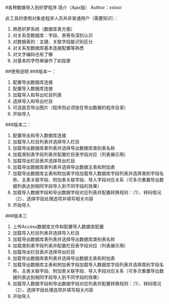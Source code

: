 #各种数据导入到织梦程序
简介（Ajax版）
Author：xslooi

此工具的使用对象是程序人员并非普通用户（需要知识）：

1. 熟悉织梦系统（数据库表方面）
2. 对关系型数据库：字段、表等有深刻认识
3. 对数据表的：主键、关联字段能识别区分
4. 对关系型数据库基本连接配置等熟悉
5. 对文字编码也有了解
6. 对基本的字符串操作了如指掌

##使用说明
###版本一：
1. 配置导出数据库连接
2. 配置导入数据库连接
3. 加载导入和导出栏目列表
4. 选择导入和导出栏目
5. 可选是否导出图片（程序则必须放在导出数据的程序目录）
6. 开始导入

###版本二：
1. 配置导出和导入数据库连接
2. 加载导入栏目列表并选择导入栏目
3. 加载导出数据库表列表并选择导出数据库类别表名称
4. 加载类别表字段列表并配置栏目表字段对应（列表展示用）
5. 加载导出栏目表并选择导出栏目
6. 加载导出数据库表列表并选择导出数据主表和附加表
7. 加载导出数据库主表和附加表字段加载导入数据库字段列表并选择类别字段名称、主表关联字段、附加表关联字段、导入字段对应关系（可多次重置导出数据列表达到相同字段导入到不同字段的效果）
8. 加载导入数据字段和导出数据字段对应列表并配置转换规则：（1）、转码情况（2）、选择字段处理选项并填写相关内容
9. 开始导入

###版本三
1. 上传Access数据库文件和配置导入数据库配置
2. 加载导入栏目列表并选择导入栏目
3. 加载导出数据库表列表并选择导出数据库类别表名称
4. 加载类别表字段列表并配置栏目表字段对应（列表展示用）
5. 加载导出栏目表并选择导出栏目
6. 加载导出数据库表列表并选择导出数据主表和附加表
7. 加载导出数据库主表和附加表字段加载导入数据库字段列表并选择类别字段名称、主表关联字段、附加表关联字段、导入字段对应关系（可多次重置导出数据列表达到相同字段导入到不同字段的效果）
8. 加载导入数据字段和导出数据字段对应列表并配置转换规则：（1）、转码情况（2）、选择字段处理选项并填写相关内容
9. 开始导入
